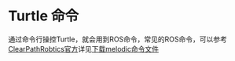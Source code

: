 # Turtle 命令
  通过命令行操控Turtle，就会用到ROS命令，常见的ROS命令，可以参考[ClearPathRobtics官方](https://clearpathrobotics.com/ros-robot-operating-system-cheat-sheet/)详见[下载melodic命令文件](https://go.pardot.com/l/92812/2019-12-06/69px5v/92812/151421/ROS_Cheat_Sheet_Melodic.pdf)

